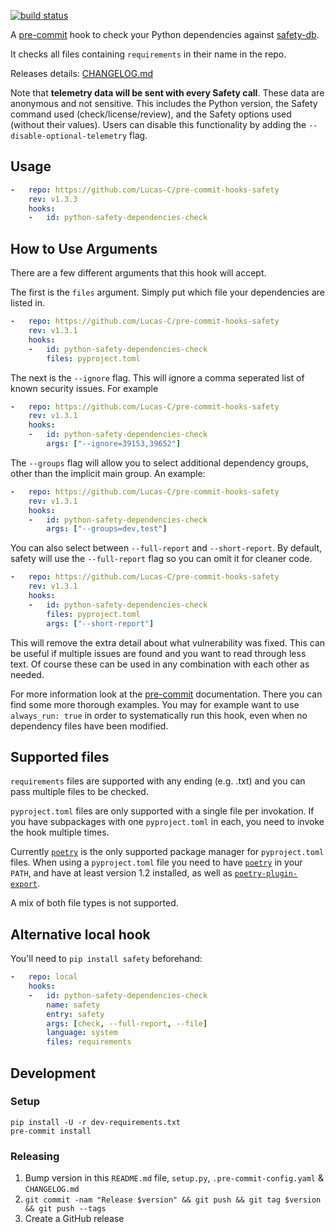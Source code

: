 [![build status](https://github.com/Lucas-C/pre-commit-hooks-safety/workflows/build/badge.svg)](https://github.com/Lucas-C/pre-commit-hooks-safety/actions?query=branch%3Amaster)

A [pre-commit](http://pre-commit.com) hook to check your Python dependencies against [safety-db](//github.com/pyupio/safety-db).

It checks all files containing `requirements` in their name in the repo.

Releases details: [CHANGELOG.md](CHANGELOG.md)

Note that **telemetry data will be sent with every Safety call**. These data are anonymous and not sensitive. This includes the Python version, the Safety command used (check/license/review), and the Safety options used (without their values). Users can disable this functionality by adding the `--disable-optional-telemetry` flag.

## Usage
```yaml
-   repo: https://github.com/Lucas-C/pre-commit-hooks-safety
    rev: v1.3.3
    hooks:
    -   id: python-safety-dependencies-check
```

## How to Use Arguments
There are a few different arguments that this hook will accept.

The first is the `files` argument. Simply put which file your dependencies are listed in.
```yaml
-   repo: https://github.com/Lucas-C/pre-commit-hooks-safety
    rev: v1.3.1
    hooks:
    -   id: python-safety-dependencies-check
        files: pyproject.toml
```
The next is the `--ignore` flag. This will ignore a comma seperated list of known security issues. For example
```yaml
-   repo: https://github.com/Lucas-C/pre-commit-hooks-safety
    rev: v1.3.1
    hooks:
    -   id: python-safety-dependencies-check
        args: ["--ignore=39153,39652"]
```
The `--groups` flag will allow you to select additional dependency groups, other than the implicit main group. An example:
```yaml
-   repo: https://github.com/Lucas-C/pre-commit-hooks-safety
    rev: v1.3.1
    hooks:
    -   id: python-safety-dependencies-check
        args: ["--groups=dev,test"]
```
You can also select between `--full-report` and `--short-report`. By default, safety will use the `--full-report` flag so you can omit it for cleaner code.
```yaml
-   repo: https://github.com/Lucas-C/pre-commit-hooks-safety
    rev: v1.3.1
    hooks:
    -   id: python-safety-dependencies-check
        files: pyproject.toml
        args: ["--short-report"]
```
This will remove the extra detail about what vulnerability was fixed. This can be useful if multiple issues are found and you want to read through less text.
Of course these can be used in any combination with each other as needed.

For more information look at the [pre-commit](https://pre-commit.com/#passing-arguments-to-hooks) documentation. There you can find some more thorough examples.
You may for example want to use `always_run: true` in order to systematically run this hook, even when no dependency files have been modified.

## Supported files

`requirements` files are supported with any ending (e.g. .txt) and you can pass multiple files to be checked.

`pyproject.toml` files are only supported with a single file per invokation. If you have subpackages with one `pyproject.toml` in each, you need to invoke the hook multiple times.

Currently [`poetry`](https://python-poetry.org/) is the only supported package manager for `pyproject.toml` files.
When using a `pyproject.toml` file you need to have [`poetry`](https://python-poetry.org/) in your `PATH`, and have at least version 1.2 installed, as well as [`poetry-plugin-export`](https://python-poetry.org/docs/cli/#export).

A mix of both file types is not supported.

## Alternative local hook
You'll need to `pip install safety` beforehand:
```yaml
-   repo: local
    hooks:
    -   id: python-safety-dependencies-check
        name: safety
        entry: safety
        args: [check, --full-report, --file]
        language: system
        files: requirements
```

## Development

### Setup

    pip install -U -r dev-requirements.txt
    pre-commit install

### Releasing

1. Bump version in this `README.md` file, `setup.py`, `.pre-commit-config.yaml` & `CHANGELOG.md`
2. `git commit -nam "Release $version" && git push && git tag $version && git push --tags`
3. Create a GitHub release
